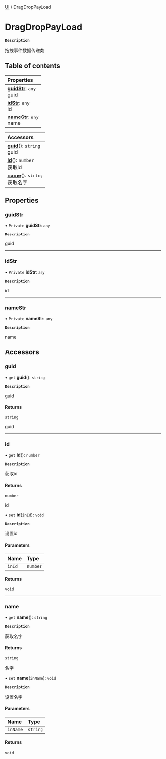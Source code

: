 [UI](../modules/UI.UI.md) / DragDropPayLoad

# DragDropPayLoad <Badge type="tip" text="Class" />

**`Description`**

拖拽事件数据传递类

## Table of contents

| Properties |
| :-----|
| **[guidStr](UI.UI.DragDropPayLoad.md#guidstr)**: `any` <br> guid|
| **[idStr](UI.UI.DragDropPayLoad.md#idstr)**: `any` <br> id|
| **[nameStr](UI.UI.DragDropPayLoad.md#namestr)**: `any` <br> name|

| Accessors |
| :-----|
| **[guid](UI.UI.DragDropPayLoad.md#guid)**(): `string` <br> guid|
| **[id](UI.UI.DragDropPayLoad.md#id)**(): `number` <br> 获取id|
| **[name](UI.UI.DragDropPayLoad.md#name)**(): `string` <br> 获取名字|

## Properties

### guidStr

• `Private` **guidStr**: `any`

**`Description`**

guid

___

### idStr

• `Private` **idStr**: `any`

**`Description`**

id

___

### nameStr

• `Private` **nameStr**: `any`

**`Description`**

name

## Accessors

### guid

• `get` **guid**(): `string`

**`Description`**

guid

#### Returns

`string`

guid

___

### id

• `get` **id**(): `number`

**`Description`**

获取id

#### Returns

`number`

id

• `set` **id**(`inId`): `void`

**`Description`**

设置id

#### Parameters

| Name | Type |
| :------ | :------ |
| `inId` | `number` |

#### Returns

`void`

___

### name

• `get` **name**(): `string`

**`Description`**

获取名字

#### Returns

`string`

名字

• `set` **name**(`inName`): `void`

**`Description`**

设置名字

#### Parameters

| Name | Type |
| :------ | :------ |
| `inName` | `string` |

#### Returns

`void`
